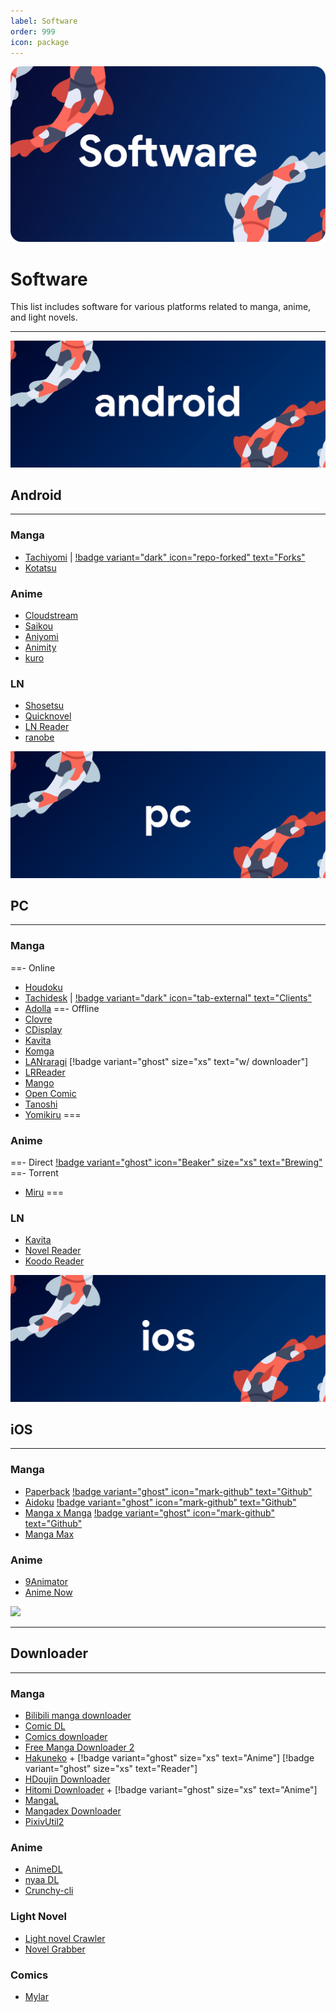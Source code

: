 ```yaml
---
label: Software
order: 999
icon: package
---
```

![](/static/soft.png)
# Software
This list includes software for various platforms related to manga, anime, and light novels.
___

![](/static/and.png)
## Android
___
### Manga
- [Tachiyomi](https://github.com/tachiyomiorg/tachiyomi/) |  [!badge variant="dark" icon="repo-forked" text="Forks"](https://tachiyomi.org/forks/)
- [Kotatsu](https://github.com/KotatsuApp/Kotatsu)

### Anime
- [Cloudstream](https://github.com/recloudstream/cloudstream)
- [Saikou](https://github.com/saikou-app/saikou/)
- [Aniyomi](https://github.com/jmir1/aniyomi/)
- [Animity](https://github.com/kl3jvi/animity)
- [kuro](https://github.com/deceptions/no)


### LN
- [Shosetsu](https://gitlab.com/shosetsuorg/shosetsu)
- [Quicknovel](https://github.com/LagradOst/QuickNovel)
- [LN Reader](https://github.com/LNReader/lnreader)
- [ranobe](https://github.com/ranobe-org/ranobe)

![](/static/pc.png)
## PC
___
### Manga
==- Online
- [Houdoku](https://github.com/xgi/houdoku)
- [Tachidesk](https://github.com/Suwayomi/Tachidesk-Server) | [!badge variant="dark" icon="tab-external" text="Clients"](https://github.com/Suwayomi/Tachidesk-Server#tachidesk-client-projects)
- [Adolla](https://github.com/AdollaApp/Adolla)
==- Offline
- [Clovre](https://github.com/rehhouari/clovre)
- [CDisplay](https://www.cdisplayex.com/)
- [Kavita](https://github.com/Kareadita/Kavita)
- [Komga](https://komga.org/)
- [LANraragi](https://github.com/Difegue/LANraragi) [!badge variant="ghost" size="xs" text="w/ downloader"]
- [LRReader](https://github.com/Guerra24/LRReader)
- [Mango](https://getmango.app/)
- [Open Comic](https://github.com/ollm/OpenComic)
- [Tanoshi](https://github.com/faldez/tanoshi)
- [Yomikiru](https://github.com/mienaiyami/yomikiru)
===

### Anime
==- Direct
[!badge variant="ghost" icon="Beaker" size="xs" text="Brewing"](/Brewing.md/#pc)
==- Torrent
- [Miru](https://github.com/ThaUnknown/miru/)
===

### LN
- [Kavita](https://github.com/Kareadita/Kavita)
- [Novel Reader](https://github.com/Kevin-Umali/NovelReader)
- [Koodo Reader](https://github.com/troyeguo/koodo-reader)

![](/static/ios.png)
## iOS
___
### Manga
- [Paperback](https://paperback.moe/) [!badge variant="ghost" icon="mark-github" text="Github"](https://github.com/Paperback-iOS/app)
- [Aidoku](https://aidoku.app/) [!badge variant="ghost" icon="mark-github" text="Github"](https://github.com/Aidoku/Aidoku)
- [Manga x Manga](https://mangaxmanga.com/) [!badge variant="ghost" icon="mark-github" text="Github"](https://github.com/chubimauk)
- [Manga Max](https://apps.apple.com/us/app/manga-reader-manga-max/id1558957618)

### Anime
- [9Animator](https://github.com/SuperMarcus/NineAnimator)
- [Anime Now](https://github.com/AnimeNow-Team/AnimeNow)


![](https://media.discordapp.net/attachments/1008654622740729897/1089183080767574096/LMbJDCj.png)

___
## Downloader
___

### Manga
- [Bilibili manga downloader](https://github.com/Zeal-L/BiliBili-Manga-Downloader)
- [Comic DL](https://github.com/Xonshiz/comic-dl)
- [Comics downloader](https://github.com/Girbons/comics-downloader)
- [Free Manga Downloader 2](https://github.com/dazedcat19/FMD2)
- [Hakuneko](https://github.com/manga-download/hakuneko) + [!badge variant="ghost" size="xs" text="Anime"] [!badge variant="ghost" size="xs" text="Reader"]
- [HDoujin Downloader](https://github.com/HDoujinDownloader/HDoujinDownloader)
- [Hitomi Downloader](https://github.com/KurtBestor/Hitomi-Downloader) + [!badge variant="ghost" size="xs" text="Anime"]
- [MangaL](https://github.com/metafates/mangal)
- [Mangadex Downloader](https://github.com/mansuf/mangadex-downloader)
- [PixivUtil2](https://github.com/Nandaka/PixivUtil2)

### Anime
- [AnimeDL](https://github.com/justfoolingaround/animdl)
- [nyaa DL](https://github.com/marcpinet/nyaadownloader)
- [Crunchy-cli](https://github.com/crunchy-labs/crunchy-cli)

### Light Novel
- [Light novel Crawler](https://github.com/dipu-bd/lightnovel-crawler)
- [Novel Grabber](https://github.com/Flameish/Novel-Grabber)

### Comics
- [Mylar](https://github.com/mylar3/mylar3)
